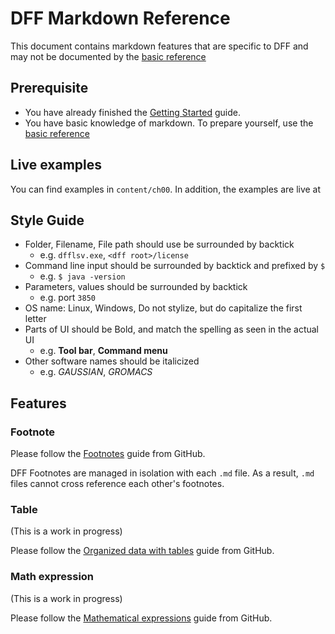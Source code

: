 # DFF Markdown Reference

This document contains markdown features that are specific to DFF and may not be documented by the [basic reference](https://www.markdownguide.org/basic-syntax/)

## Prerequisite

- You have already finished the [Getting Started](../READMD.md) guide.
- You have basic knowledge of markdown. To prepare yourself, use the [basic reference](https://www.markdownguide.org/basic-syntax/)

## Live examples

You can find examples in `content/ch00`. In addition, the examples are live at

## Style Guide

- Folder, Filename, File path should use be surrounded by backtick
  - e.g. `dfflsv.exe`, `<dff root>/license`
- Command line input should be surrounded by backtick and prefixed by `$ `
  - e.g. `$ java -version`
- Parameters, values should be surrounded by backtick
  - e.g. port `3850`
- OS name: Linux, Windows, Do not stylize, but do capitalize the first letter
- Parts of UI should be Bold, and match the spelling as seen in the actual UI
  - e.g. **Tool bar**, **Command menu**
- Other software names should be italicized
  - e.g. _GAUSSIAN_, _GROMACS_

## Features

### Footnote

Please follow the [Footnotes](https://docs.github.com/en/get-started/writing-on-github/getting-started-with-writing-and-formatting-on-github/basic-writing-and-formatting-syntax#footnotes) guide from GitHub.

DFF Footnotes are managed in isolation with each `.md` file. As a result, `.md` files cannot cross reference each other's footnotes.

### Table

(This is a work in progress)

Please follow the [Organized data with tables](https://docs.github.com/en/get-started/writing-on-github/working-with-advanced-formatting/organizing-information-with-tables) guide from GitHub.

### Math expression

(This is a work in progress)

Please follow the [Mathematical expressions](https://docs.github.com/en/get-started/writing-on-github/working-with-advanced-formatting/writing-mathematical-expressions) guide from GitHub.
